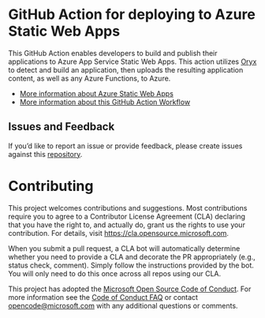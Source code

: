 # GitHub Action for deploying to Azure Static Web Apps

This GitHub Action enables developers to build and publish their applications to Azure App Service Static Web Apps. This action utilizes [Oryx](https://github.com/microsoft/Oryx) to detect and build an application, then uploads the resulting application content, as well as any Azure Functions, to Azure. 

* [More information about Azure Static Web Apps](https://aka.ms/swadocs)
* [More information about this GitHub Action Workflow](https://aka.ms/swaworkflowconfig)

## Issues and Feedback

If you’d like to report an issue or provide feedback, please create issues against this [repository](https://github.com/azure/static-web-apps).

# Contributing

This project welcomes contributions and suggestions.  Most contributions require you to agree to a
Contributor License Agreement (CLA) declaring that you have the right to, and actually do, grant us
the rights to use your contribution. For details, visit https://cla.opensource.microsoft.com.

When you submit a pull request, a CLA bot will automatically determine whether you need to provide
a CLA and decorate the PR appropriately (e.g., status check, comment). Simply follow the instructions
provided by the bot. You will only need to do this once across all repos using our CLA.

This project has adopted the [Microsoft Open Source Code of Conduct](https://opensource.microsoft.com/codeofconduct/).
For more information see the [Code of Conduct FAQ](https://opensource.microsoft.com/codeofconduct/faq/) or
contact [opencode@microsoft.com](mailto:opencode@microsoft.com) with any additional questions or comments.
